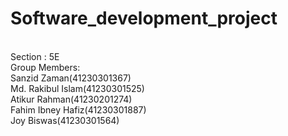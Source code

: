 # Software_development_project
<br>
Section : 5E
<br>
Group Members:
<br>
Sanzid Zaman(41230301367)
<br>
Md. Rakibul Islam(41230301525)
<br>
Atikur Rahman(41230201274)
 <br>
Fahim Ibney Hafiz(41230301887)
<br>
Joy Biswas(41230301564)
